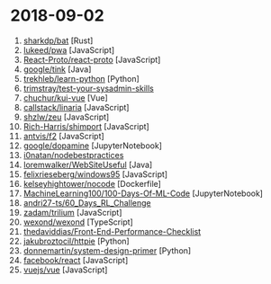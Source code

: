 # 2018-09-02

1. [sharkdp/bat](https://github.com/sharkdp/bat "A cat(1) clone with wings.") [Rust]
2. [lukeed/pwa](https://github.com/lukeed/pwa "(WIP) Universal PWA Builder") [JavaScript]
3. [React-Proto/react-proto](https://github.com/React-Proto/react-proto "🎨 React application prototyping tool for developers and designers.") [JavaScript]
4. [google/tink](https://github.com/google/tink "Tink is a multi-language, cross-platform library that provides cryptographic APIs that are secure, easy to use correctly, and hard(er) to misuse.") [Java]
5. [trekhleb/learn-python](https://github.com/trekhleb/learn-python "📚 Playground and cheatsheet for learning Python") [Python]
6. [trimstray/test-your-sysadmin-skills](https://github.com/trimstray/test-your-sysadmin-skills "A collection of *nix Sysadmin Test Questions and Answers for Interview/Exam (2018 Edition).") 
7. [chuchur/kui-vue](https://github.com/chuchur/kui-vue "基于VUE2.0的 UI组件库，欢迎使用！") [Vue]
8. [callstack/linaria](https://github.com/callstack/linaria "Zero-runtime CSS in JS library") [JavaScript]
9. [shzlw/zeu](https://github.com/shzlw/zeu "A JavaScript library for real-time visualization") [JavaScript]
10. [Rich-Harris/shimport](https://github.com/Rich-Harris/shimport "Use JavaScript modules in all browsers, including dynamic imports") [JavaScript]
11. [antvis/f2](https://github.com/antvis/f2 "📱📈An elegant, interactive and flexible charting library for mobile.") [JavaScript]
12. [google/dopamine](https://github.com/google/dopamine "Dopamine is a research framework for fast prototyping of reinforcement learning algorithms.") [JupyterNotebook]
13. [i0natan/nodebestpractices](https://github.com/i0natan/nodebestpractices "The largest Node.JS best practices list (August 2018)") 
14. [loremwalker/WebSiteUseful](https://github.com/loremwalker/WebSiteUseful "🍅 翻墙！科学上网，免费ss帐号分享、ssr订阅源，免费VPN下载，获取及使用教程请看：https://github.com/loremwalker/fq-book") [Java]
15. [felixrieseberg/windows95](https://github.com/felixrieseberg/windows95 "💩🚀 Windows 95 in Electron. Runs on macOS, Linux, and Windows.") [JavaScript]
16. [kelseyhightower/nocode](https://github.com/kelseyhightower/nocode "The best way to write secure and reliable applications. Write nothing; deploy nowhere.") [Dockerfile]
17. [MachineLearning100/100-Days-Of-ML-Code](https://github.com/MachineLearning100/100-Days-Of-ML-Code "100-Days-Of-ML-Code中文版") [JupyterNotebook]
18. [andri27-ts/60_Days_RL_Challenge](https://github.com/andri27-ts/60_Days_RL_Challenge "Learn Deep Reinforcement Learning in depth in 60 days") 
19. [zadam/trilium](https://github.com/zadam/trilium "Hierarchical note taking application") [JavaScript]
20. [wexond/wexond](https://github.com/wexond/wexond "🌐 An extensible web browser with beautiful UI.") [TypeScript]
21. [thedaviddias/Front-End-Performance-Checklist](https://github.com/thedaviddias/Front-End-Performance-Checklist "🎮 The only Front-End Performance Checklist that runs faster than the others") 
22. [jakubroztocil/httpie](https://github.com/jakubroztocil/httpie "Modern command line HTTP client – user-friendly curl alternative with intuitive UI, JSON support, syntax highlighting, wget-like downloads, extensions, etc. https://httpie.org") [Python]
23. [donnemartin/system-design-primer](https://github.com/donnemartin/system-design-primer "Learn how to design large-scale systems. Prep for the system design interview. Includes Anki flashcards.") [Python]
24. [facebook/react](https://github.com/facebook/react "A declarative, efficient, and flexible JavaScript library for building user interfaces.") [JavaScript]
25. [vuejs/vue](https://github.com/vuejs/vue "🖖 A progressive, incrementally-adoptable JavaScript framework for building UI on the web.") [JavaScript]
